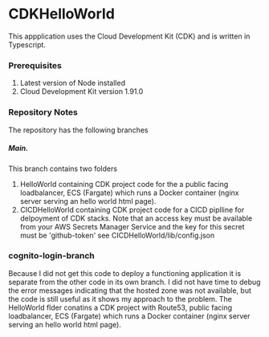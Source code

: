# CDKHelloWorld

This appplication uses the Cloud Development Kit (CDK) and is written in Typescript. 

### Prerequisites
1. Latest version of Node installed
2. Cloud Development Kit version 1.91.0

### Repository Notes
The repository has the following branches

##### Main.  
This branch contains two folders 
1. HelloWorld  containing  CDK project  code for the a public facing loadbalancer, ECS (Fargate) which runs a Docker container (nginx server serving an hello world html page).
2. CICDHelloWorld containing  CDK project  code for a CICD piplline for delpoyment of CDK stacks. Note that an access key must be available from your AWS Secrets Manager Service and the key for this secret must be 'github-token' see CICDHelloWorld/lib/config.json

### cognito-login-branch
Because I did not get this code to deploy a functioning application it is separate from the other code in its own branch. I did not have time to debug the error messages indicating that the hosted zone was not available, but the code is still useful as it shows my approach to the problem.
The HelloWorld flder conatins a CDK project with Route53, public facing loadbalancer, ECS (Fargate) which runs a Docker container (nginx server serving an hello world html page).

